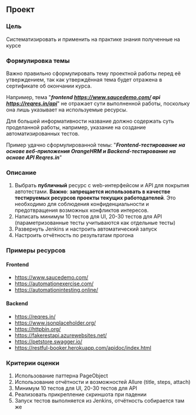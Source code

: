 ## Проект

### Цель

Систематизировать и применить на практике знания полученные на курсе

### Формулировка темы

Важно правильно сформулировать тему проектной работы перед её утверждением, так как утверждённая тема 
будет отражена в сертификате об окончании курса.

Например, тема "**_frontend https://www.saucedemo.com/ 
api https://reqres.in/api_**" не отражает сути выполненной работы, поскольку она лишь указывает на используемые ресурсы.

Для большей информативности название должно содержать суть проделанной работы, например, указание на создание автоматизированных тестов.

Пример удачно сформулированной темы: "_**Frontend-тестирование на основе веб-приложения OrangeHRM и Backend-тестирование на основе API Reqres.in**_"

### Описание

1. Выбрать **публичный** ресурс с web-интерфейсом и API для покрытия автотестами. 
**Важно**: **запрещается использовать в качестве тестируемых ресурсов проекты текущих работодателей**. 
Это необходимо для соблюдения конфиденциальности и предотвращения возможных конфликтов интересов.
2. Написать минимум 10 тестов для UI, 20-30 тестов для API (параметризованные тесты учитываются как отдельные тесты)
3. Развернуть Jenkins и настроить автоматический запуск
4. Настроить отчётность по результатам прогона

### Примеры ресурсов

#### Frontend

- https://www.saucedemo.com/
- https://automationexercise.com/
- https://automationintesting.online/

#### Backend

- https://reqres.in/
- https://www.jsonplaceholder.org/
- https://httpbin.org/
- https://fakerestapi.azurewebsites.net/
- https://petstore.swagger.io/
- https://restful-booker.herokuapp.com/apidoc/index.html

### Критерии оценки

1. Использование паттерна PageObject
2. Использование отчётности и возможностей Allure (title, steps, attach)
3. Минимум 10 тестов для UI, 20-30 тестов для API
4. Реализовать прикрепление скриншота при падении
5. Запуск тестов выполняется из Jenkins, отчётность собирается там же